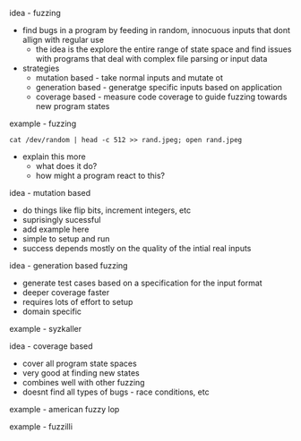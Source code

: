 idea - fuzzing
- find bugs in a program by feeding in random, innocuous inputs that dont allign with regular use
	- the idea is the explore the entire range of state space and find issues with programs that deal with complex file parsing or input data
- strategies
	- mutation based - take normal inputs and mutate ot
	- generation based  - generatge specific inputs based on application
	- coverage based - measure code coverage to guide fuzzing towards new program states

example - fuzzing

```
cat /dev/random | head -c 512 >> rand.jpeg; open rand.jpeg
```

- explain this more
	- what does it do?
	- how might a program react to this?


idea - mutation based
- do things like flip bits, increment integers, etc
- suprisingly sucessful
- add example here
- simple to setup and run
- success depends mostly on the quality of the intial real inputs


idea - generation based fuzzing
- generate test cases based on a specification for the input format
- deeper coverage faster
- requires lots of effort to setup
- domain specific

example - syzkaller


idea - coverage based
- cover all program state spaces
- very good at finding new states
- combines well with other fuzzing
- doesnt find all types of bugs - race conditions, etc

example - american fuzzy lop

example - fuzzilli